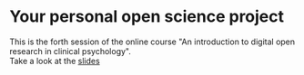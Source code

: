 # Your personal open science project
This is the forth session of the online course "An introduction to digital open research in clinical psychology".  
Take a look at the [slides](https://mrweiler.github.io/dosp-2019-04)
